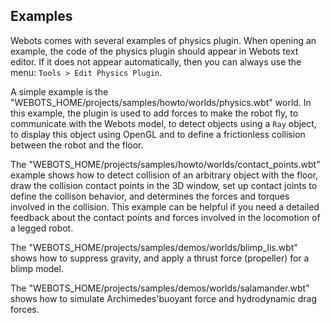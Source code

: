 ## Examples

Webots comes with several examples of physics plugin. When opening an example,
the code of the physics plugin should appear in Webots text editor. If it does
not appear automatically, then you can always use the menu: `Tools > Edit
Physics Plugin`.

A simple example is the "WEBOTS_HOME/projects/samples/howto/worlds/physics.wbt"
world. In this example, the plugin is used to add forces to make the robot fly,
to communicate with the Webots model, to detect objects using a `Ray` object, to
display this object using OpenGL and to define a frictionless collision between
the robot and the floor.

The "WEBOTS_HOME/projects/samples/howto/worlds/contact_points.wbt" example shows
how to detect collision of an arbitrary object with the floor, draw the
collision contact points in the 3D window, set up contact joints to define the
collison behavior, and determines the forces and torques involved in the
collision. This example can be helpful if you need a detailed feedback about the
contact points and forces involved in the locomotion of a legged robot.

The "WEBOTS_HOME/projects/samples/demos/worlds/blimp_lis.wbt" shows how to
suppress gravity, and apply a thrust force (propeller) for a blimp model.

The "WEBOTS_HOME/projects/samples/demos/worlds/salamander.wbt" shows how to
simulate Archimedes'buoyant force and hydrodynamic drag forces.

